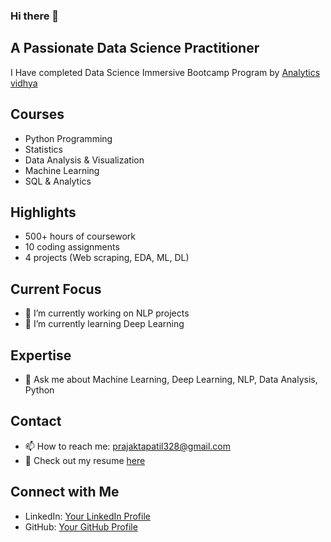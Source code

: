 ### Hi there 👋
## A Passionate Data Science Practitioner



I Have completed Data Science Immersive Bootcamp Program by [Analytics vidhya](https://github.com/analyticsvidhya)
## Courses
- Python Programming
- Statistics
- Data Analysis & Visualization
- Machine Learning
- SQL & Analytics

## Highlights
- 500+ hours of coursework
- 10 coding assignments
- 4 projects (Web scraping, EDA, ML, DL)

## Current Focus
- 🔭 I’m currently working on NLP projects
- 🌱 I’m currently learning Deep Learning

## Expertise
- 💬 Ask me about Machine Learning, Deep Learning, NLP, Data Analysis, Python

## Contact
- 📫 How to reach me: [prajaktapatil328@gmail.com](mailto:prajaktapatil328@gmail.com)
- 📄 Check out my resume [here](link-to-your-resume)

## Connect with Me
- LinkedIn: [Your LinkedIn Profile](linkedin.com/in/prajakta-patil-3879721bb)
- GitHub: [Your GitHub Profile](https://github.com/PrajaktaPatil1)


